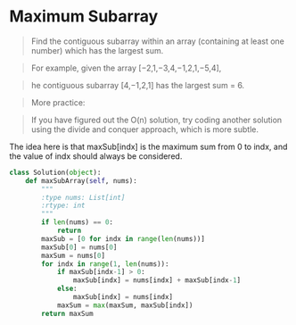 # Maximum Subarray

> Find the contiguous subarray within an array (containing at least one number) which has the largest sum.

> For example, given the array [−2,1,−3,4,−1,2,1,−5,4],

> he contiguous subarray [4,−1,2,1] has the largest sum = 6.

> More practice:

> If you have figured out the O(n) solution, try coding another solution using the divide and conquer approach, which is more subtle.

The idea here is that maxSub[indx] is the maximum sum from 0 to indx, and the value of indx should always be considered.

```Python
class Solution(object):
    def maxSubArray(self, nums):
        """
        :type nums: List[int]
        :rtype: int
        """
        if len(nums) == 0:
            return
        maxSub = [0 for indx in range(len(nums))]
        maxSub[0] = nums[0]
        maxSum = nums[0]
        for indx in range(1, len(nums)):
            if maxSub[indx-1] > 0:
                maxSub[indx] = nums[indx] + maxSub[indx-1]
            else:
                maxSub[indx] = nums[indx]
            maxSum = max(maxSum, maxSub[indx])
        return maxSum
```
